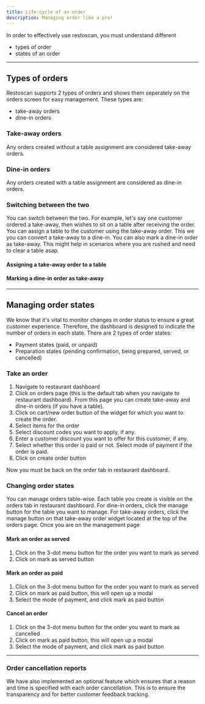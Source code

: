```yaml
---
title: Life-cycle of an order
description: Managing order like a pro!
---
```


In order to effectively use restoscan, you must understand different 
- types of order
- states of an order 

---

## Types of orders

Restoscan supports 2 types of orders and shows them seperately on the orders screen for easy management. These types are:
- take-away orders
- dine-in orders

### Take-away orders

Any orders created without a table assignment are considered take-away orders. 

### Dine-in orders

Any orders created with a table assignment are considered as dine-in orders.

### Switching between the two

You can switch between the two. For example, let's say one customer ordered a take-away, then wishes to sit on a table after receiving the order. You can assign a table to the customer using the take-away order. This we you can convert a take-away to a dine-in.
You can also mark a dine-in order as take-away. This might help in scenarios where you are rushed and need to clear a table asap.

#### Assigning a take-away order to a table

#### Marking a dine-in order as take-away

---

## Managing order states

We know that it's vital to monitor changes in order status to ensure a great customer experience. Therefore, the dashboard is designed to indicate the number of orders in each state.
There are 2 types of order states:
- Payment states (paid, or unpaid)
- Preparation states (pending confirmation, being prepared, served, or cancelled)


### Take an order

1. Navigate to restaurant dashboard
2. Click on orders page (this is the default tab when you navigate to restaurant dashboard).
   From this page you can create take-away and dine-in orders (if you have a table).
3. Click on cart/new order button of the widget for which you want to create the order.
4. Select items for the order
5. Select discount codes you want to apply, if any.
6. Enter a customer discount you want to offer for this customer, if any.
7. Select whether this order is paid or not. Select mode of payment if the order is paid.
8. Click on create order button

Now you must be back on the order tab in restaurant dashboard.

### Changing order states

You can manage orders table-wise. Each table you create is visible on the orders tab in restaurant dashboard. For dine-in orders, click the manage button for the table you want to manage. For take-away orders, click the manage button on that take-away order widget located at the top of the orders page. Once you are on the management page

#### Mark an order as served

1. Click on the 3-dot menu button for the order you want to mark as served
2. Click on mark as served button

#### Mark an order as paid

1. Click on the 3-dot menu button for the order you want to mark as served
2. Click on mark as paid button, this will open up a modal
3. Select the mode of payment, and click mark as paid button

#### Cancel an order

1. Click on the 3-dot menu button for the order you want to mark as cancelled
2. Click on mark as paid button, this will open up a modal
3. Select the mode of payment, and click mark as paid button

---

### Order cancellation reports

We have also implemented an optional feature which ensures that a reason and time is specified with each order cancellation. This is to ensure the transparency and for better customer feedback tracking.
